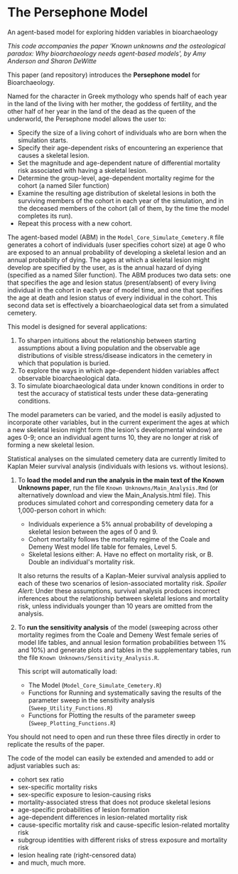 # The Persephone Model
An agent-based model for exploring hidden variables in bioarchaeology

*This code accompanies the paper 'Known unknowns and the osteological paradox: Why bioarchaeology needs agent-based models', by Amy Anderson and Sharon DeWitte* 


This paper (and repository) introduces the **Persephone model** for Bioarchaeology. 

Named for the character in Greek mythology who spends half of each year in the land of the living with her mother, the goddess of fertility, and the other half of her year in the land of the dead as the queen of the underworld, the Persephone model allows the user to:  

  * Specify the size of a living cohort of individuals who are born when the simulation starts.
  * Specify their age-dependent risks of encountering an experience that causes a skeletal lesion.
  * Set the magnitude and age-dependent nature of differential mortality risk associated with having a skeletal lesion.
  * Determine the group-level, age-dependent mortality regime for the cohort (a named Siler function)
  * Examine the resulting age distribution of skeletal lesions in both the surviving members of the cohort in each year of the simulation, and in the deceased members of the cohort (all of them, by the time the model completes its run).
  * Repeat this process with a new cohort.

The agent-based model (ABM) in the `Model_Core_Simulate_Cemetery.R` file generates a cohort of individuals (user specifies cohort size) at age 0 who are exposed to an annual probability of developing a skeletal lesion and an annual probability of dying. The ages at which a skeletal lesion might develop are specified by the user, as is the annual hazard of dying (specified as a named Siler function). 
The ABM produces two data sets: one that specifies the age and lesion status (present/absent) of every living individual in the cohort in each year of model time, and one that specifies the age at death and lesion status of every individual in the cohort. This second data set is effectively a bioarchaeological data set from a simulated cemetery. 





This model is designed for several applications: 
1. To sharpen intuitions about the relationship between starting assumptions about a living population and the observable age distributions of visible stress/disease indicators in the cemetery in which that population is buried.
2. To explore the ways in which age-dependent hidden variables affect observable bioarchaeological data.
3. To simulate bioarchaeological data under known conditions in order to test the accuracy of statistical tests under these data-generating conditions.


The model parameters can be varied, and the model is easily adjusted to incorporate other variables, but in the current experiment the ages at which a new skeletal lesion might form (the lesion's developmental window) are ages 0-9; once an individual agent turns 10, they are no longer at risk of forming a new skeletal lesion. 

Statistical analyses on the simulated cemetery data are currently limited to Kaplan Meier survival analysis (individuals with lesions vs. without lesions).


1. To **load the model and run the analysis in the main text of the Known Unknowns paper**, run the file `Known Unknowns/Main_Analysis.Rmd` (or alternatively download and view the Main_Analysis.html file). 
   This produces simulated cohort and corresponding cemetery data for a 1,000-person cohort in which:
   - Individuals experience a 5% annual probability of developing a skeletal lesion between the ages of 0 and 9.
   - Cohort mortality follows the mortality regime of the Coale and Demeny West model life table for females, Level 5.
   - Skeletal lesions either:
     A. Have no effect on mortality risk, or
     B. Double an individual's mortality risk. 

   It also returns the results of a Kaplan-Meier survival analysis applied to each of these two scenarios of lesion-associated mortality risk.
   *Spoiler Alert*: Under these assumptions, survival analysis produces incorrect inferences about the relationship between skeletal lesions and mortality risk, unless individuals younger than 10 years are omitted from the analysis.


   
2. To **run the sensitivity analysis** of the model (sweeping across other mortality regimes from the Coale and Demeny West female series of model life tables, and annual lesion formation probabilities between 1% and 10%) and generate plots and tables in the supplementary tables, run the file `Known Unknowns/Sensitivity_Analysis.R`. 
   
   This script will automatically load:
   * The Model (`Model_Core_Simulate_Cemetery.R`)
   * Functions for Running and systematically saving the results of the parameter sweep in the sensitivity analysis (`Sweep_Utility_Functions.R`)
   * Functions for Plotting the results of the parameter sweep (`Sweep_Plotting_Functions.R`)
     
You should not need to open and run these three files directly in order to replicate the results of the paper.  




The code of the model can easily be extended and amended to add or adjust variables such as:  
- cohort sex ratio
- sex-specific mortality risks
- sex-specific exposure to lesion-causing risks
- mortality-associated stress that does not produce skeletal lesions
- age-specific probabilities of lesion formation
- age-dependent differences in lesion-related mortality risk
- cause-specific mortality risk and cause-specific lesion-related mortality risk
- subgroup identities with different risks of stress exposure and mortality risk
- lesion healing rate (right-censored data)
- and much, much more.






